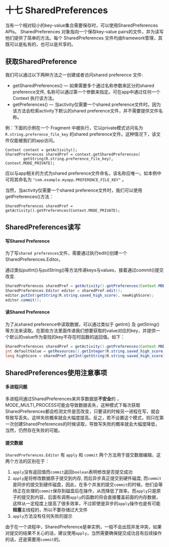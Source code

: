 # 十七 SharedPreferences

当有一个相对较小的key-value集合需要保存时，可以使用SharedPreferences APIs。 SharedPreferences 对象指向一个保存key-value pairs的文件，并为读写他们提供了简单的方法。每个 SharedPreferences 文件均由framework管理，其既可以是私有的，也可以是共享的。 

## 获取SharedPreference

我们可以通过以下两种方法之一创建或者访问shared preference 文件:

- getSharedPreferences() — 如果需要多个通过名称参数来区分的shared preference文件, 名称可以通过第一个参数来指定。可在app中通过任何一个Context 执行该方法。
- getPreferences() — 当activity仅需要一个shared preference文件时。因为该方法会检索activity下默认的shared preference文件，并不需要提供文件名称。

例：下面的示例在一个 Fragment 中被执行，它以private模式访问名为 `R.string.preference_file_key` 的shared preference文件。这种情况下，该文件仅能被我们的app访问。

```
Context context = getActivity();
SharedPreferences sharedPref = context.getSharedPreferences(
        getString(R.string.preference_file_key), Context.MODE_PRIVATE);
```

应以与app相关的方式为shared preference文件命名，该名称应唯一。如本例中可将其命名为 `"com.example.myapp.PREFERENCE_FILE_KEY"` 。

当然，当activity仅需要一个shared preference文件时，我们可以使用getPreferences()方法：

```
SharedPreferences sharedPref = getActivity().getPreferences(Context.MODE_PRIVATE);
```

## SharedPreferences读写

#### 写Shared Preference

为了写`shared preferences`文件，需要通过执行edit()创建一个 SharedPreferences.Editor。

通过类似putInt()与putString()等方法传递keys与values，接着通过commit()提交改变.

```java
SharedPreferences sharedPref = getActivity().getPreferences(Context.MODE_PRIVATE);
SharedPreferences.Editor editor = sharedPref.edit();
editor.putInt(getString(R.string.saved_high_score), newHighScore);
editor.commit();
```

#### 读Shared Preference

为了从shared preference中读取数据，可以通过类似于 getInt() 及 getString()等方法来读取。在那些方法里面传递我们想要获取的value对应的key，并提供一个默认的value作为查找的key不存在时函数的返回值。如下：

```java
SharedPreferences sharedPref = getActivity().getPreferences(Context.MODE_PRIVATE);
int defaultValue = getResources().getInteger(R.string.saved_high_score_default);
long highScore = sharedPref.getInt(getString(R.string.saved_high_score), default);
```

## SharedPreferences使用注意事项

#### 多进程问题

多进程间通过SharedPreferences来共享数据是**不安全**的 ，MODE_MULTI_PROCESS可能会导致数据丢失，这种模式下每次获取SharedPreferences都会检测文件是否改变，只要读的时候另一进程在写，就会导致写丢失。这样失败概率就会大幅度提高。反之，若不设置这个模式，则只在第一次创建SharedPreferences的时候读取，导致写失败的概率就会大幅度降低，当然，仍然存在失败的可能。 

#### 提交数据

`SharedPreferences.Editor` 有 `apply` 和 `commit` 两个方法用于提交数据编辑，这两个方法的区别在于：

1. `apply`没有返回值而`commit`返回`boolean`表明修改是否提交成功
2. `apply`是将修改数据原子提交到内存, 而后异步真正提交到硬件磁盘, 而`commit`是同步的提交到硬件磁盘，因此，在多个并发的提交`commit`的时候，他们会等待正在处理的`commit`保存到磁盘后在操作，从而降低了效率。而`apply`只是原子的提交到内容，后面有调用`apply`的函数的将会直接覆盖前面的内存数据，这样从一定程度上提高了很多效率，不过即使是异步的`apply`操作也是有可能**阻塞**主线程的，所以不要存储过大文件
3. `apply`方法没有任何失败的提示

由于在一个进程中，SharedPreference是单实例，一般不会出现并发冲突，如果对提交的结果不关心的话，建议使用`apply`，当然需要确保提交成功且有后续操作的话，还是需要用`commit`的。
